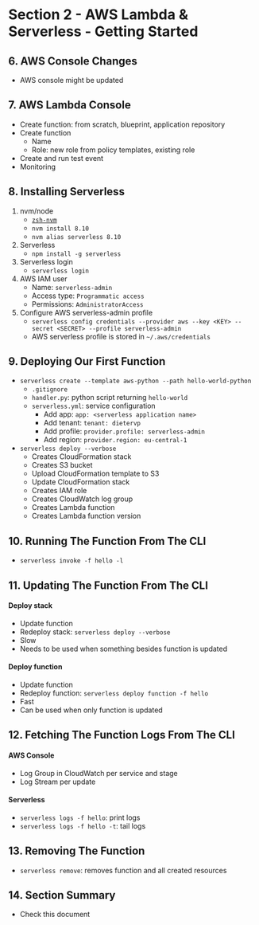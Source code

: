# Section 2 - AWS Lambda & Serverless - Getting Started

## 6. AWS Console Changes
- AWS console might be updated


## 7. AWS Lambda Console
- Create function: from scratch, blueprint, application repository
- Create function
    - Name
    - Role: new role from policy templates, existing role
- Create and run test event
- Monitoring


## 8. Installing Serverless
1. nvm/node
    - [`zsh-nvm`](https://github.com/lukechilds/zsh-nvm)
    - `nvm install 8.10`
    - `nvm alias serverless 8.10`
2. Serverless
    - `npm install -g serverless`
3. Serverless login
    - `serverless login`
4. AWS IAM user
    - Name: `serverless-admin`
    - Access type: `Programmatic access`
    - Permissions: `AdministratorAccess`
5. Configure AWS serverless-admin profile
    - `serverless config credentials --provider aws --key <KEY> --secret <SECRET> --profile serverless-admin`
    - AWS serverless profile is stored in `~/.aws/credentials`
    
    
## 9. Deploying Our First Function
- `serverless create --template aws-python --path hello-world-python`
    - `.gitignore`
    - `handler.py`: python script returning `hello-world`
    - `serverless.yml`: service configuration
        - Add app: `app: <serverless application name>`
        - Add tenant: `tenant: dietervp`
        - Add profile: `provider.profile: serverless-admin`
        - Add region: `provider.region: eu-central-1` 
- `serverless deploy --verbose`
    - Creates CloudFormation stack
    - Creates S3 bucket
    - Upload CloudFormation template to S3
    - Update CloudFormation stack
    - Creates IAM role
    - Creates CloudWatch log group
    - Creates Lambda function
    - Creates Lambda function version
    
    
## 10. Running The Function From The CLI
- `serverless invoke -f hello -l`


## 11. Updating The Function From The CLI
#### Deploy stack
- Update function
- Redeploy stack: `serverless deploy --verbose`
- Slow
- Needs to be used when something besides function is updated

#### Deploy function
- Update function
- Redeploy function: `serverless deploy function -f hello`
- Fast
- Can be used when only function is updated


## 12. Fetching The Function Logs From The CLI
#### AWS Console
- Log Group in CloudWatch per service and stage
- Log Stream per update


#### Serverless
- `serverless logs -f hello`: print logs
- `serverless logs -f hello -t`: tail logs


## 13. Removing The Function
- `serverless remove`: removes function and all created resources


## 14. Section Summary
- Check this document

